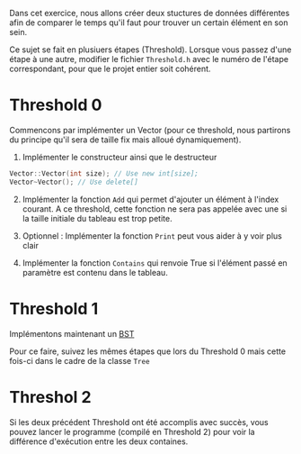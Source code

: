 Dans cet exercice, nous allons créer deux stuctures de données différentes afin de comparer le temps qu'il faut pour trouver un certain élément en son sein.

Ce sujet se fait en plusiuers étapes (Threshold). Lorsque vous passez d'une étape à une autre, modifier le fichier `Threshold.h` avec le numéro de l'étape correspondant, pour que le projet entier soit cohérent.

# Threshold 0

Commencons par implémenter un Vector (pour ce threshold, nous partirons du principe qu'il sera de taille fix mais alloué dynamiquement).

1. Implémenter le constructeur ainsi que le destructeur
```c++
Vector::Vector(int size); // Use new int[size];
Vector~Vector(); // Use delete[]
```

2. Implémenter la fonction `Add` qui permet d'ajouter un élément à l'index courant. A ce threshold, cette fonction ne sera pas appelée avec une si la taille initiale du tableau est trop petite.

3. Optionnel : Implémenter la fonction `Print` peut vous aider à y voir plus clair

4. Implémenter la fonction `Contains` qui renvoie True si l'élément passé en paramètre est contenu dans le tableau.

# Threshold 1

Implémentons maintenant un [BST](https://en.wikipedia.org/wiki/Binary_search_tree)

Pour ce faire, suivez les mêmes étapes que lors du Threshold 0 mais cette fois-ci dans le cadre de la classe `Tree`

# Threshol 2

Si les deux précédent Threshold ont été accomplis avec succès, vous pouvez lancer le programme (compilé en Threshold 2) pour voir la différence d'exécution entre les deux containes.